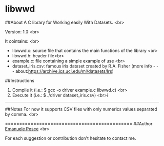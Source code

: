 libwwd
=======

##About
A C library for Working easily With Datasets. <br\>

Version: 1.0 <br\>


It cointains: <br\>
- libwwd.c: source file that contains the main functions of the library <br\>
- libwwd.h: header file<br\>
- example.c: file containing a simple example of use <br\>
- dataset_iris.csv: famous iris dataset created by R.A. Fisher (more info - - - about:https://archive.ics.uci.edu/ml/datasets/Irs)

##Instructions
1. Compile it (i.e.: $ gcc -o driver example.c libwwd.c) <br\>
2. Execute it (i.e.: $ ./driver dataset_iris.csv) <br\>i

---------------------------------------------
##Notes
For now it supports CSV files with only numerics values separated by comma. <br\>


=============================================
##Author
[Emanuele Pesce](https://github.com/emanuelepesce/) <br\>

For each suggestion or contribution don't hesitate to contact me.

